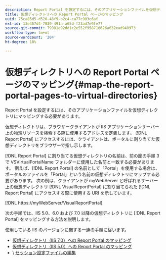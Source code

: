 ```yaml
---
description: Report Portal を設定するには、そのアプリケーションファイルを仮想ディレクトリにマッピングする必要があります。
title: 仮想ディレクトリへの Report Portal ページのマッピング
uuid: 75ca85d5-d526-48f9-b2c4-ca77c903c6af
exl-id: 13e457d4-7039-491a-a65d-f23ad7e9fe77
source-git-commit: 79981e92dd1c2e552f958716626a632ead940973
workflow-type: tm+mt
source-wordcount: '204'
ht-degree: 18%

---
```


# 仮想ディレクトリへの Report Portal ページのマッピング{#map-the-report-portal-pages-to-virtual-directories}

Report Portal を設定するには、そのアプリケーションファイルを仮想ディレクトリにマッピングする必要があります。

仮想ディレクトリは、ブラウザークライアントが IIS アプリケーションサーバー上の物理リソースを検索する際に使用するアドレスを定義します。 [!DNL Report Portal] にアクセスするには、クライアントは、ポータルに割り当てた仮想ディレクトリをブラウザーで指し示します。

[!DNL Report Portal] に割り当てる仮想ディレクトリの名前は、前の節の手順 3 で VSVirtualPortalName フォルダーに使用した名前と一致する必要があります。 例えば、[!DNL Report Portal] の名前として「Portal」を使用する場合は、ポータルのファイルを「Portal」という名前の仮想ディレクトリにマップする必要があります。 次の例は、クライアントが myWebServer と呼ばれるサーバー上の仮想ディレクトリ [!DNL VisualReportPortal] に割り当てられた [!DNL Report Portal] にアクセスする際に使用する URI を示しています。

[!DNL https://myWebServer/VisualReportPortal]

次の手順では、IIS 5.0、6.0 および 7.0 以降の仮想ディレクトリに [!DNL Report Portal] をマッピングする方法を説明します。

使用している IIS のバージョンに関する一連の手順に従います。

* [仮想ディレクトリ（IIS 7.0）への Report Portal のマッピング](../../../../home/c-rpt-oview/c-install-rpt-port/c-virtual-dir/c-map-rpt-port-vdir-7.md#concept-9fc9595bb83147238965be4832df0a08)
* [仮想ディレクトリ（IIS 5.0）への Report Portal のマッピング](../../../../home/c-rpt-oview/c-install-rpt-port/c-virtual-dir/c-map-rpt-port-vdir-5.md#concept-402cb33c50d640e480098517140ffc74)
* \ [セッション設定ファイルの編集](../../../../home/c-rpt-oview/c-install-rpt-port/t-edit-sess-config-file.md#task-cf11c3a780bd4936afd3f64a6b30afc7)
